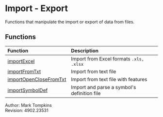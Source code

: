 # Import - Export #

Functions that manipulate the import or export of data from files.  

## Functions ##
| Function | Description |
|:-----|:-----|
|[importExcel](https://github.com/mtompkins/openAlgo/tree/master/Matlab/Functions/ImportExport/importExcel)|Import from Excel formats `.xls, .xlsx`|
|[ importFromTxt](https://github.com/mtompkins/openAlgo/tree/master/Matlab/Functions/ImportExport/importFromTxt)|Import from text file|
|[importOpenCloseFromTxt](https://github.com/mtompkins/openAlgo/tree/master/Matlab/Functions/ImportExport/importOpenCloseFromTxt)|Import from text file with features|
|[importSymbolDef](https://github.com/mtompkins/openAlgo/tree/master/Matlab/Functions/ImportExport/importSymbolDef)|Import and parse a symbol's definition file|



Author: Mark Tompkins  
Revision: 4902.23531

